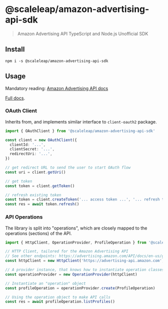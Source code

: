 # @scaleleap/amazon-advertising-api-sdk

> Amazon Advertising API TypeScript and Node.js Unofficial SDK

## Install

```
npm i -s @scaleleap/amazon-advertising-api-sdk
```

## Usage

Mandatory reading: [Amazon Advertising API docs](https://advertising.amazon.com/API/docs/en-us)

[Full docs](https://amazon-advertising-api-sdk.scaleleap.org).

### OAuth Client

Inherits from, and implements similar interface to `client-oauth2` package.

```ts
import { OAuthClient } from '@scaleleap/amazon-advertising-api-sdk'

const client = new OAuthClient({
  clientId: '...',
  clientSecret: '...',
  redirectUri: '...',
})

// get redirect URL to send the user to start OAuth flow
const uri = client.getUri()

// get token
const token = client.getToken()

// refresh existing token
const token = client.createToken('... access token ...', '... refresh token ...')
const res = await token.refresh()
```

### API Operations

The library is split into "operations", which are closely mapped to the operations (sections) of the
API.

```ts
import { HttpClient, OperationProvider, ProfileOperation } from '@scaleleap/amazon-advertising-api-sdk'

// HTTP Client, tailored for the Amazon Advertising API
// See other endpoints: https://advertising.amazon.com/API/docs/en-us/get-started/how-to-use-api
const httpClient = new HttpClient('https://advertising-api.amazon.com', auth)

// A provider instance, that knows how to instantiate operation classes
const operationProvider = new OperationProvider(httpClient)

// Instantiate an "operation" object
const profileOperation = operationProvider.create(ProfileOperation)

// Using the operation object to make API calls
const res = await profileOperation.listProfiles()
```

